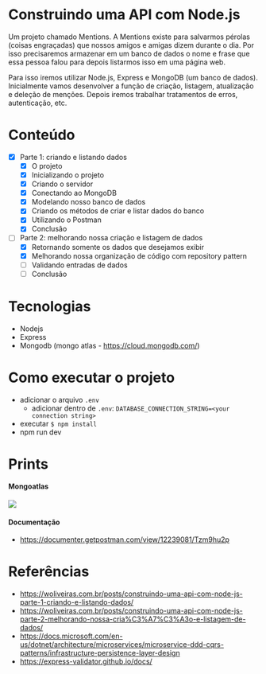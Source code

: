 # Construindo uma API com Node.js

Um projeto chamado Mentions. A Mentions existe para salvarmos pérolas (coisas engraçadas) que nossos amigos e amigas dizem durante o dia. Por isso precisaremos armazenar em um banco de dados o nome e frase que essa pessoa falou para depois listarmos isso em uma página web.

Para isso iremos utilizar Node.js, Express e MongoDB (um banco de dados). Inicialmente vamos desenvolver a função de criação, listagem, atualização e deleção de menções. Depois iremos trabalhar tratamentos de erros, autenticação, etc.

# Conteúdo

- [x] Parte 1: criando e listando dados
  - [x]  O projeto
  - [x]  Inicializando o projeto
  - [x]  Criando o servidor
  - [x]  Conectando ao MongoDB
  - [x]  Modelando nosso banco de dados
  - [x]  Criando os métodos de criar e listar dados do banco
  - [x]  Utilizando o Postman
  - [x]  Conclusão
- [ ] Parte 2: melhorando nossa criação e listagem de dados
  - [x] Retornando somente os dados que desejamos exibir
  - [x] Melhorando nossa organização de código com repository pattern
  - [ ] Validando entradas de dados
  - [ ] Conclusão

# Tecnologias

- Nodejs
- Express
- Mongodb (mongo atlas - https://cloud.mongodb.com/)

# Como executar o projeto

- adicionar o arquivo `.env`
  - adicionar dentro de `.env`: `DATABASE_CONNECTION_STRING=<your connection string>`
- executar `$ npm install`
- npm run dev


# Prints
#### Mongoatlas

![](https://i.imgur.com/IISIs2t.png)


#### Documentação

- https://documenter.getpostman.com/view/12239081/Tzm9hu2p


# Referências

- https://woliveiras.com.br/posts/construindo-uma-api-com-node-js-parte-1-criando-e-listando-dados/
- https://woliveiras.com.br/posts/construindo-uma-api-com-node-js-parte-2-melhorando-nossa-cria%C3%A7%C3%A3o-e-listagem-de-dados/
- https://docs.microsoft.com/en-us/dotnet/architecture/microservices/microservice-ddd-cqrs-patterns/infrastructure-persistence-layer-design
- https://express-validator.github.io/docs/
